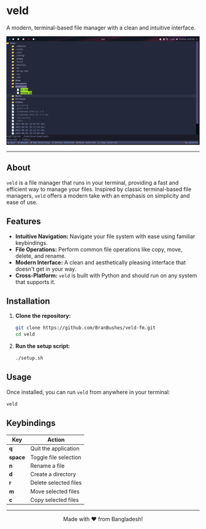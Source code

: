 # veld

A modern, terminal-based file manager with a clean and intuitive interface.

![A screenshot of the veld file manager in action.](https://raw.githubusercontent.com/BranBushes/veld-fm/master/.assets/ss.png)

---

## About

`veld` is a file manager that runs in your terminal, providing a fast and efficient way to manage your files. Inspired by classic terminal-based file managers, `veld` offers a modern take with an emphasis on simplicity and ease of use.

## Features

*   **Intuitive Navigation:** Navigate your file system with ease using familiar keybindings.
*   **File Operations:** Perform common file operations like copy, move, delete, and rename.
*   **Modern Interface:** A clean and aesthetically pleasing interface that doesn't get in your way.
*   **Cross-Platform:** `veld` is built with Python and should run on any system that supports it.

## Installation

1.  **Clone the repository:**
    ```bash
    git clone https://github.com/BranBushes/veld-fm.git
    cd veld
    ```

2.  **Run the setup script:**
    ```bash
    ./setup.sh
    ```

## Usage

Once installed, you can run `veld` from anywhere in your terminal:

```bash
veld
```

## Keybindings

| Key         | Action                |
|-------------|-----------------------|
| **q**       | Quit the application  |
| **space**   | Toggle file selection |
| **n**       | Rename a file         |
| **d**       | Create a directory    |
| **r**       | Delete selected files |
| **m**       | Move selected files   |
| **c**       | Copy selected files   |

---

<p align="center">
  Made with ❤️ from Bangladesh!
</p>
